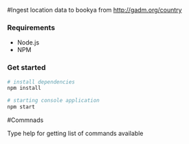 #Ingest location data to bookya from http://gadm.org/country


### Requirements
- Node.js
- NPM

### Get started
```bash
# install dependencies
npm install

# starting console application 
npm start
```

#Commnads

Type help for getting list of commands available